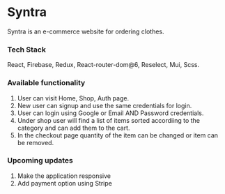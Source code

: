 # Syntra
Syntra is an e-commerce website for ordering clothes.

### Tech Stack
React, Firebase, Redux, React-router-dom@6, Reselect, Mui, Scss.

### Available functionality
1. User can visit Home, Shop, Auth page.
2. New user can signup and use the same credentials for login.
3. User can login using Google or Email AND Password credentials.
4. Under shop user will find a list of items sorted accordiing to the category and can add them to the cart.
5. In the checkout page quantity of the item can be changed or item can be removed.

### Upcoming updates
1. Make the application responsive
2. Add payment option using Stripe
